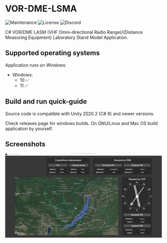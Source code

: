 # VOR-DME-LSMA
![Maintenance](https://img.shields.io/badge/maintenance-stable-green.svg)
![License](https://img.shields.io/badge/license-MIT-blue.svg)
![Discord](https://img.shields.io/badge/chat-on_discord-%237289DA.svg)

C# VOR/DME LASM (VHF Omni-directional Radio Range)/(Distance Measuring Equipment) Laboratory Stand Model Application.

## Supported operating systems
Application runs on Windows:
* Windows:
  - 10 :white_check_mark:
  - 11 :white_check_mark:

## Build and run quick-guide
Source code is compatible with Unity 2020.2 (C# 8) and newer versions.

Check releases page for windows builds.
On GNU/Linux and Mac OS build application by yourself.

## Screenshots
![Screenshot](https://github.com/fl1ckje/VOR-DME-LSMA/blob/master/Docs/Media/Screenshot.png)
